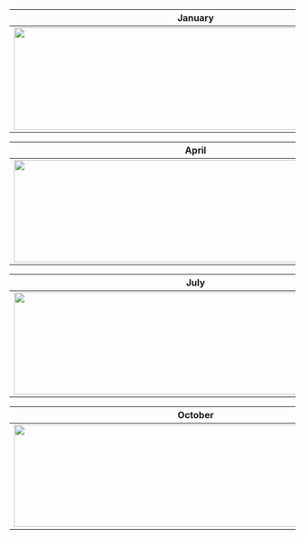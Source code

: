 | January | February | March |
| ----- | ------------ | ------------ |
|<img src="https://i.ibb.co/2NVh6pX/base-calendar-january.png" width="640" height="180"/>|<img src="https://i.ibb.co/z5G0NRK/base-calendar-february.png" width="640" height="180"/>|<img src="https://i.ibb.co/fDVwTcg/base-calendar-march.png" width="640" height="180"/>

| April | May | June |
| ----- | ------------ | ------------ |
|<img src="https://i.ibb.co/PGymgN5/base-calendar-april.png" width="640" height="180"/>|<img src="https://i.ibb.co/YD7d0Wd/base-calendar-may.png" width="640" height="180"/>|<img src="https://i.ibb.co/TRdLGJ0/base-calendar-june.png" width="640" height="180"/>

| July  | August | September |
| ----- | ------------ | ------------ |
|<img src="https://i.ibb.co/wJNtJ6x/base-calendar-july.png" width="640" height="180"/>|<img src="https://i.ibb.co/s9htVqL/base-calendar-august.png" width="640" height="180"/>|<img src="https://i.ibb.co/XLGXwqG/base-calendar-september.png" width="640" height="180"/>

| October  | November | December |
| ----- | ------------ | ------------ |
|<img src="https://i.ibb.co/gVZYjbC/base-calendar-october.png" width="640" height="180"/>|<img src="https://i.ibb.co/2Fc70kd/base-calendar-november.png" width="640" height="180"/>|<img src="https://i.ibb.co/7KjbKdW/base-calendar-december.png" width="640" height="180"/>
